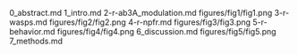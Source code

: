 0_abstract.md
1_intro.md
2-r-ab3A_modulation.md
figures/fig1/fig1.png
3-r-wasps.md
figures/fig2/fig2.png
4-r-npfr.md
figures/fig3/fig3.png
5-r-behavior.md
figures/fig4/fig4.png
6_discussion.md
figures/fig5/fig5.png
7_methods.md
